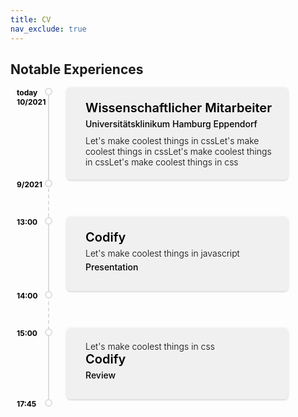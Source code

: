 ```yaml
---
title: CV
nav_exclude: true
---
```


## Notable Experiences

<!DOCTYPE html>
  <html lang="en" >
  <head>
    <meta charset="UTF-8">
    <style>
      .container ul {
      margin: 0;
      margin-top: 10px;
      list-style: none;
      position: relative;
      padding: 0px 60px;
      color: #000;
    }
    .container ul:before {
      content: "";
      width: 1px;
      height: 100%;
      position: absolute;
      border-left: 2px dashed #ddd;
    }
    .container ul li {
      position: relative;
      margin-left: 30px;
      background-color: rgba(0, 0, 0, 0.05);
      padding: 20px;
      border-radius: 6px;
      width: auto;
      box-shadow: 0 0 4px rgba(0, 0, 0, 0.12), 0 2px 2px rgba(0, 0, 0, 0.08);
    }
    .container ul li:not(:first-child) {
      margin-top: 60px;
    }
    .container ul li > span {
      width: 2px;
      height: 100%;
      background: #ddd;
      left: -30px;
      top: 0;
      position: absolute;
    }
    .container ul li > span:before, .container ul li > span:after {
      content: "";
      width: 8px;
      height: 8px;
      border-radius: 50%;
      border: 2px solid #ddd;
      position: absolute;
      background: #fff;
      left: -5px;
      top: 0;
    }
    .container ul li span:after {
      top: 100%;
    }
    .container ul li > div {
      margin-left: 10px;
    }
    .container div .title {
      font-weight: 600;
      font-size: 20px;
      margin-bottom: 5px;
    }
    .container div .type {
      font-weight: 500;
      margin-top: 5px;
      margin-bottom: 10px;
    }
    .container div .info {
      font-weight: 300;
    }
    .container span.number {
      height: 100%;
    }
    .container span.number span {
      position: absolute;
      font-size: 12px;
      left: -50px;
      font-weight: bold;
    }
    .container span.number span:first-child {
      top: 0;
    }
    .container span.number span:last-child {
      top: 100%;
    }
    </style>
  </head>
  <body>
    <div class="container">
      <ul>
        <li><span></span>
          <div>
            <div class="title">Wissenschaftlicher Mitarbeiter</div>
            <div class="type">Universitätsklinikum Hamburg Eppendorf</div>
            <div class="info">Let&apos;s make coolest things in cssLet&apos;s make coolest things in cssLet&apos;s make coolest things in cssLet&apos;s make coolest things in css</div>
          </div> <span class="number"><span>today <br> 10/2021</span> <span>9/2021</span></span>
        </li>
        <li>
          <div><span></span>
            <div class="title">Codify</div>
            <div class="info">Let&apos;s make coolest things in javascript</div>
            <div class="type">Presentation</div>
          </div> <span class="number"><span>13:00</span> <span>14:00</span></span>
        </li>
        <li>
          <div><span></span>
            <div class="info">Let&apos;s make coolest things in css</div>
            <div class="title">Codify</div>
            <div class="type">Review</div>
          </div> <span class="number"><span>15:00</span> <span>17:45</span></span>
        </li>
      </ul>
    </div>
  </body>
</html>